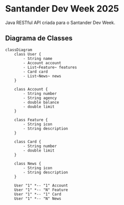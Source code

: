 # Santander Dev Week 2025
Java RESTful API criada para o Santander Dev Week.

## Diagrama de Classes
```mermaid
classDiagram
    class User {
        - String name
        - Account account
        - List~Feature~ features
        - Card card
        - List~News~ news
    }

    class Account {
        - String number
        - String agency
        - double balance
        - double limit
    }

    class Feature {
        - String icon
        - String description
    }

    class Card {
        - String number
        - double limit
    }

    class News {
        - String icon
        - String description
    }

    User "1" *-- "1" Account
    User "1" *-- "N" Feature
    User "1" *-- "1" Card
    User "1" *-- "N" News
